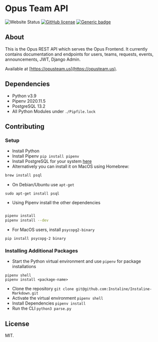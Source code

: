 # Opus Team API

![Website Status](https://img.shields.io/website?url=https%3A%2F%2Fapi.opusteam.us) [![GitHub license](https://img.shields.io/github/license/Naereen/StrapDown.js.svg)](https://github.com/opusteam/frontend/blob/master/LICENSE) [![Generic badge](https://img.shields.io/badge/Python-v3.9-blue.svg)](https://shields.io/)

## About

This is the Opus REST API which serves the Opus Frontend. It currently contains documentation and endpoints for users, teams, requests, events, announcements, JWT, Django Admin.

Available at [https://opusteam.us](https://opusteam.us).


## Dependencies
* Python v3.9
* Pipenv 2020.11.5
* PostgreSQL 13.2
* All Python Modules under `./Pipfile.lock`

## Contributing

### Setup

* Install Python
* Install Pipenv `pip install pipenv`
* Install PostgreSQL for your system [here](https://www.postgresql.org/download/)
* Alternatively you can install it on MacOS using Homebrew:

```zsh
brew install psql
```

* On Debian/Ubuntu use `apt-get`

```
sudo apt-get install psql
```
* Using Pipenv install the other dependencies
```zsh

pipenv install
pipenv install --dev

```
* For MacOS users, install `psycopg2-binary`

```
pip install psycopg-2 binary
```
### Installing Additional Packages

* Start the Python virtual environment and use `pipenv` for package installations
```
pipenv shell
pipenv install <package-name>
```


* Clone the repository `git clone git@github.com:Instaline/Instaline-Markdown.git`
* Activate the virtual environment `pipenv shell`
* Install Dependencies `pipenv install`
* Run the CLI `python3 parse.py`


## License

MIT. 
